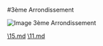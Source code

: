 #3ème Arrondissement

![Image 3ème Arrondissement](/Im_3.jpg "Image 3ème Arrondissement")

[\15.md](5.md)
[\11.md](2.md)
